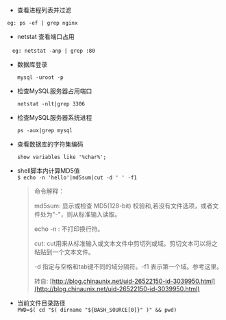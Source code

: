 * 查看进程列表并过滤

```
eg: ps -ef | grep nginx
```

* netstat 查看端口占用

```
　eg: netstat -anp | grep :80
```

* 数据库登录
  ```
  mysql -uroot -p
  ```
* 检查MySQL服务器占用端口
  ```
  netstat -nlt|grep 3306
  ```
* 检查MySQL服务器系统进程
  ```
  ps -aux|grep mysql
  ```
* 查看数据库的字符集编码
  ```
  show variables like '%char%';
  ```
* shell脚本内计算MD5值  
  `$ echo -n 'hello'|md5sum|cut -d ' ' -f1`

  > 命令解释：
  >
  > md5sum: 显示或检查 MD5\(128-bit\) 校验和,若没有文件选项，或者文件处为"-"，则从标准输入读取。
  >
  > echo -n : 不打印换行符。
  >
  > cut:  cut用来从标准输入或文本文件中剪切列或域。剪切文本可以将之粘贴到一个文本文件。
  >
  > -d 指定与空格和tab键不同的域分隔符。-f1 表示第一个域。参考这里。
  >
  > 转自: [http://blog.chinaunix.net/uid-26522150-id-3039950.html](http://blog.chinaunix.net/uid-26522150-id-3039950.html)

* 当前文件目录路径  
  `PWD=$( cd "$( dirname "${BASH_SOURCE[0]}" )" && pwd)`



